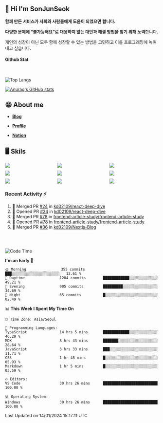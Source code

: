 ## 👋 Hi I'm SonJunSeok

**함께 만든 서비스가 사회와 사람들에게 도움이 되었으면 합니다.** 

**다양한 문제에 “불가능해요”로 대응하지 않는 대안과 해결 방법을 찾기 위해 노력**합니다. 

개인의 성장이 아닌 모두 함께 성장할 수 있는 방법을 고민하고 이를 프로그래밍에 녹여내고 싶습니다.

#### Github Stat
<div style="margin-top:50px;">

![Top Langs](https://github-readme-stats.vercel.app/api/top-langs/?username=kd02109&layout=compact&bg_color=dbf4ff&title_color=67adcc&text_color=67adcc&hide_border=true&show_icons=true&icon_color=67adcc&rank_icon=github&count_private=true&card_width=400px&card_height=300px)

[![Anurag's GitHub stats](https://github-readme-stats.vercel.app/api?username=kd02109&bg_color=dbf4ff&title_color=67adcc&text_color=67adcc&hide_border=true&show_icons=true&icon_color=67adcc&rank_icon=github&count_private=true&card_width=250px)](https://github.com/anuraghazra/github-readme-stats)


</div>



## 😁 About me
-  <a href="https://sonblog.vercel.app/" target="_blank"><strong>Blog</strong></a>

-  <a href="https://nostalgic-marquis-7af.notion.site/Frontend-Engineer-ec9b6e38c7824e7fb7f6fca4fc8564a5?pvs=74" target="_blank"><strong>Profile</strong></a>

-  <a href="https://nostalgic-marquis-7af.notion.site/Front-End-f0f3b7fcec3045c482c1cd33dfcf2abc?pvs=74" target="_blank"><strong>Notion</strong></a>

## 🖥️ Skils


<div style="display:grid; grid-template-rows:repeat(3, 1fr); grid-template-columns:repeat(3, 1fr); gap:10px">
  <img src="https://img.shields.io/badge/javascript-F7DF1E?style=flat-square&logo=javascript&logoColor=black"> 
  <img src="https://img.shields.io/badge/typescript-3178C6?style=flat-square&logo=typescript&logoColor=white"/>
  <img src="https://img.shields.io/badge/react-61DAFB?style=flat-square&logo=react&logoColor=black"/>
  <img src="https://img.shields.io/badge/redux-764ABC?style=flat-square&logo=redux&logoColor=white"/>
  <img src="https://img.shields.io/badge/styledcomponents-DB7093?style=flat-square&logo=styledcomponents&logoColor=white"/>
  <img src="https://img.shields.io/badge/tailwindcss-06B6D4?style=flat-square&logo=tailwindcss&logoColor=white"/>
  <img src="https://img.shields.io/badge/reactquery-FF4154?style=flat-square&logo=reactquery&logoColor=white"/>
  <img src="https://img.shields.io/badge/Next.js-B4B4DC?style=flat&logo=Next.js&logoColor=black"/>
  <img src="https://img.shields.io/badge/reactrouter-CA4245?style=flat-square&logo=reactrouter&logoColor=white"/>
</div>

### Recent Activity :zap:
<!--START_SECTION:activity-->
1. 🎉 Merged PR [#24](https://github.com/kd02109/react-deep-dive/pull/24) in [kd02109/react-deep-dive](https://github.com/kd02109/react-deep-dive)
2. 💪 Opened PR [#24](https://github.com/kd02109/react-deep-dive/pull/24) in [kd02109/react-deep-dive](https://github.com/kd02109/react-deep-dive)
3. 🎉 Merged PR [#78](https://github.com/frontend-article-study/frontend-article-study/pull/78) in [frontend-article-study/frontend-article-study](https://github.com/frontend-article-study/frontend-article-study)
4. 💪 Opened PR [#78](https://github.com/frontend-article-study/frontend-article-study/pull/78) in [frontend-article-study/frontend-article-study](https://github.com/frontend-article-study/frontend-article-study)
5. 🎉 Merged PR [#36](https://github.com/kd02109/Nextjs-Blog/pull/36) in [kd02109/Nextjs-Blog](https://github.com/kd02109/Nextjs-Blog)
<!--END_SECTION:activity-->

<br/>
<br/>

<!--START_SECTION:waka-->
![Code Time](http://img.shields.io/badge/Code%20Time-1%2C416%20hrs%202%20mins-blue)

**I'm an Early 🐤** 

```text
🌞 Morning                355 commits         ███░░░░░░░░░░░░░░░░░░░░░░   13.61 % 
🌆 Daytime                1284 commits        ████████████░░░░░░░░░░░░░   49.21 % 
🌃 Evening                905 commits         █████████░░░░░░░░░░░░░░░░   34.69 % 
🌙 Night                  65 commits          █░░░░░░░░░░░░░░░░░░░░░░░░   02.49 % 
```


📊 **This Week I Spent My Time On** 

```text
🕑︎ Time Zone: Asia/Seoul

💬 Programming Languages: 
TypeScript               14 hrs 5 mins       ████████████░░░░░░░░░░░░░   46.29 % 
MDX                      8 hrs 43 mins       ███████░░░░░░░░░░░░░░░░░░   28.64 % 
JavaScript               3 hrs 33 mins       ███░░░░░░░░░░░░░░░░░░░░░░   11.71 % 
CSS                      1 hr 48 mins        █░░░░░░░░░░░░░░░░░░░░░░░░   05.93 % 
Markdown                 1 hr 5 mins         █░░░░░░░░░░░░░░░░░░░░░░░░   03.59 % 

🔥 Editors: 
VS Code                  30 hrs 26 mins      █████████████████████████   100.00 % 

💻 Operating System: 
Windows                  30 hrs 26 mins      █████████████████████████   100.00 % 
```


 Last Updated on 14/01/2024 15:17:11 UTC
<!--END_SECTION:waka-->
